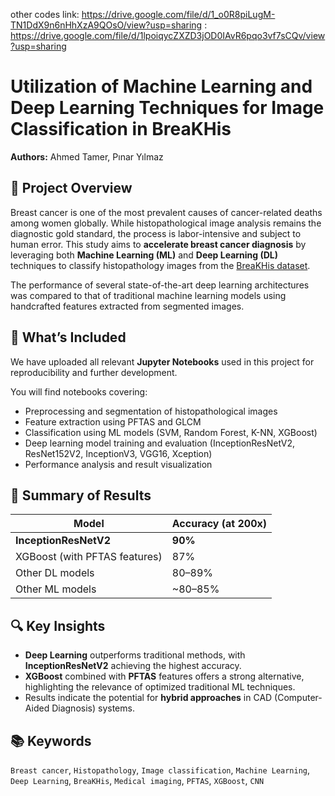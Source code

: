 other codes link: https://drive.google.com/file/d/1_o0R8piLugM-TN1DdX9n6nHhXzA9QOsO/view?usp=sharing
                 : https://drive.google.com/file/d/1lpoiqycZXZD3jOD0IAvR6pqo3vf7sCQv/view?usp=sharing 
# Utilization of Machine Learning and Deep Learning Techniques for Image Classification in BreaKHis  
**Authors:** Ahmed Tamer, Pınar Yılmaz  

## 🧠 Project Overview

Breast cancer is one of the most prevalent causes of cancer-related deaths among women globally. While histopathological image analysis remains the diagnostic gold standard, the process is labor-intensive and subject to human error. This study aims to **accelerate breast cancer diagnosis** by leveraging both **Machine Learning (ML)** and **Deep Learning (DL)** techniques to classify histopathology images from the [BreaKHis dataset](https://www.kaggle.com/datasets/ambarish/breakhis).

The performance of several state-of-the-art deep learning architectures was compared to that of traditional machine learning models using handcrafted features extracted from segmented images.

## 📁 What’s Included

We have uploaded all relevant **Jupyter Notebooks** used in this project for reproducibility and further development.

You will find notebooks covering:
- Preprocessing and segmentation of histopathological images
- Feature extraction using PFTAS and GLCM
- Classification using ML models (SVM, Random Forest, K-NN, XGBoost)
- Deep learning model training and evaluation (InceptionResNetV2, ResNet152V2, InceptionV3, VGG16, Xception)
- Performance analysis and result visualization

## 🧪 Summary of Results

| Model                         | Accuracy (at 200x) |
|------------------------------|--------------------|
| **InceptionResNetV2**        | **90%**            |
| XGBoost (with PFTAS features)| 87%                |
| Other DL models              | 80–89%             |
| Other ML models              | ~80–85%            |

## 🔍 Key Insights

- **Deep Learning** outperforms traditional methods, with **InceptionResNetV2** achieving the highest accuracy.
- **XGBoost** combined with **PFTAS** features offers a strong alternative, highlighting the relevance of optimized traditional ML techniques.
- Results indicate the potential for **hybrid approaches** in CAD (Computer-Aided Diagnosis) systems.

## 📚 Keywords

`Breast cancer`, `Histopathology`, `Image classification`, `Machine Learning`, `Deep Learning`, `BreaKHis`, `Medical imaging`, `PFTAS`, `XGBoost`, `CNN`

